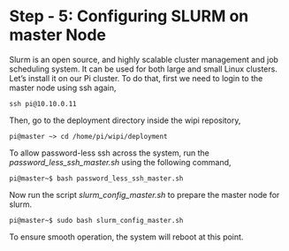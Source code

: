 # Step - 5: Configuring SLURM on master Node
Slurm is an open source, and highly scalable cluster management and job scheduling system. It can be used for both large and small Linux clusters. Let’s install it on our Pi cluster. To do that, first we need to login to the master node using ssh again,
```console
ssh pi@10.10.0.11
```
Then, go to the deployment directory inside the wipi repository,
```console
pi@master ~> cd /home/pi/wipi/deployment
```

To allow password-less ssh across the system, run the *password_less_ssh_master.sh* using the following command,
```console
pi@master~$ bash password_less_ssh_master.sh
```

Now run the script *slurm_config_master.sh* to prepare the master node for slurm.
```console
pi@master~$ sudo bash slurm_config_master.sh
```

To ensure smooth operation, the system will reboot at this point.
